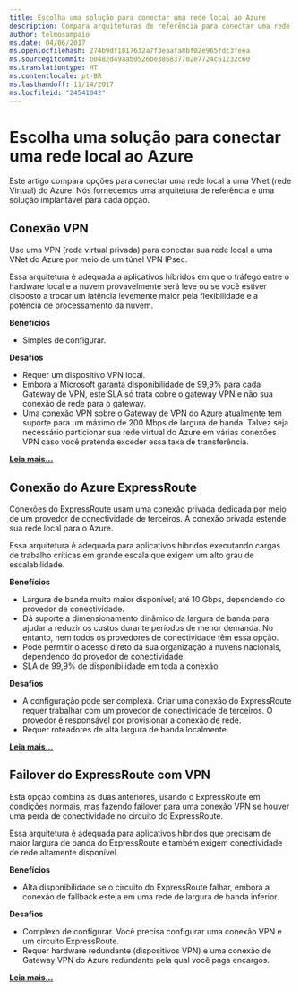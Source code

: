 ```yaml
---
title: Escolha uma solução para conectar uma rede local ao Azure
description: Compara arquiteturas de referência para conectar uma rede local ao Azure.
author: telmosampaio
ms.date: 04/06/2017
ms.openlocfilehash: 274b9df1817632a7f3eaafa8bf02e965fdc3feea
ms.sourcegitcommit: b0482d49aab0526be386837702e7724c61232c60
ms.translationtype: HT
ms.contentlocale: pt-BR
ms.lasthandoff: 11/14/2017
ms.locfileid: "24541042"
---
```

# <a name="choose-a-solution-for-connecting-an-on-premises-network-to-azure"></a>Escolha uma solução para conectar uma rede local ao Azure

Este artigo compara opções para conectar uma rede local a uma VNet (rede Virtual) do Azure. Nós fornecemos uma arquitetura de referência e uma solução implantável para cada opção.

## <a name="vpn-connection"></a>Conexão VPN

Use uma VPN (rede virtual privada) para conectar sua rede local a uma VNet do Azure por meio de um túnel VPN IPsec.

Essa arquitetura é adequada a aplicativos híbridos em que o tráfego entre o hardware local e a nuvem provavelmente será leve ou se você estiver disposto a trocar um latência levemente maior pela flexibilidade e a potência de processamento da nuvem.

**Benefícios**

- Simples de configurar.

**Desafios**

- Requer um dispositivo VPN local.
- Embora a Microsoft garanta disponibilidade de 99,9% para cada Gateway de VPN, este SLA só trata cobre o gateway VPN e não sua conexão de rede para o gateway.
- Uma conexão VPN sobre o Gateway de VPN do Azure atualmente tem suporte para um máximo de 200 Mbps de largura de banda. Talvez seja necessário particionar sua rede virtual do Azure em várias conexões VPN caso você pretenda exceder essa taxa de transferência.

**[Leia mais…][vpn]**

## <a name="azure-expressroute-connection"></a>Conexão do Azure ExpressRoute

Conexões do ExpressRoute usam uma conexão privada dedicada por meio de um provedor de conectividade de terceiros. A conexão privada estende sua rede local para o Azure. 

Essa arquitetura é adequada para aplicativos híbridos executando cargas de trabalho críticas em grande escala que exigem um alto grau de escalabilidade. 

**Benefícios**

- Largura de banda muito maior disponível; até 10 Gbps, dependendo do provedor de conectividade.
- Dá suporte a dimensionamento dinâmico da largura de banda para ajudar a reduzir os custos durante períodos de menor demanda. No entanto, nem todos os provedores de conectividade têm essa opção.
- Pode permitir o acesso direto da sua organização a nuvens nacionais, dependendo do provedor de conectividade.
- SLA de 99,9% de disponibilidade em toda a conexão.

**Desafios**

- A configuração pode ser complexa. Criar uma conexão do ExpressRoute requer trabalhar com um provedor de conectividade de terceiros. O provedor é responsável por provisionar a conexão de rede.
- Requer roteadores de alta largura de banda localmente.

**[Leia mais…][expressroute]**

## <a name="expressroute-with-vpn-failover"></a>Failover do ExpressRoute com VPN

Esta opção combina as duas anteriores, usando o ExpressRoute em condições normais, mas fazendo failover para uma conexão VPN se houver uma perda de conectividade no circuito do ExpressRoute.

Essa arquitetura é adequada para aplicativos híbridos que precisam de maior largura de banda do ExpressRoute e também exigem conectividade de rede altamente disponível. 

**Benefícios**

- Alta disponibilidade se o circuito do ExpressRoute falhar, embora a conexão de fallback esteja em uma rede de largura de banda inferior.

**Desafios**

- Complexo de configurar. Você precisa configurar uma conexão VPN e um circuito ExpressRoute.
- Requer hardware redundante (dispositivos VPN) e uma conexão de Gateway VPN do Azure redundante pela qual você paga encargos.

**[Leia mais…][expressroute-vpn-failover]**

<!-- links -->
[expressroute]: ./expressroute.md
[expressroute-vpn-failover]: ./expressroute-vpn-failover.md
[vpn]: ./vpn.md